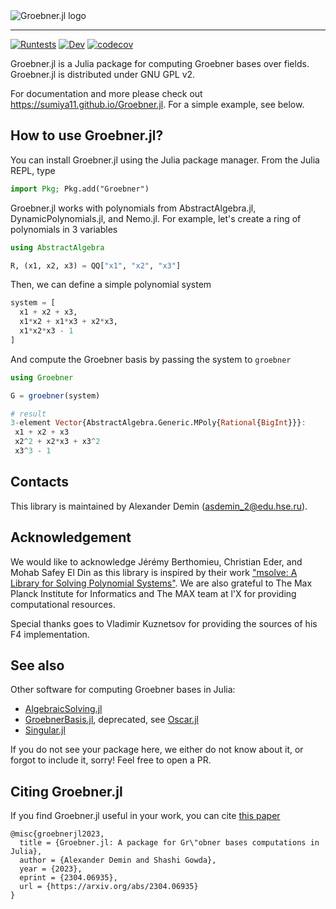 <div align="left">
    <picture>
        <source media="(prefers-color-scheme: dark)" srcset="https://github.com/sumiya11/Groebner.jl/raw/master/docs/assets/logo-dark-with-text.svg">
      <img alt="Groebner.jl logo" src="https://github.com/sumiya11/Groebner.jl/raw/master/docs/assets/logo-with-text.svg">
    </picture>
</div>

---

[![Runtests](https://github.com/sumiya11/Groebner.jl/actions/workflows/Runtests.yml/badge.svg)](https://github.com/sumiya11/Groebner.jl/actions/workflows/Runtests.yml)
[![Dev](https://img.shields.io/badge/docs-dev-blue.svg)](https://sumiya11.github.io/Groebner.jl)
[![codecov](https://codecov.io/github/sumiya11/Groebner.jl/graph/badge.svg?token=J1SZT8ED9S)](https://codecov.io/github/sumiya11/Groebner.jl)

Groebner.jl is a Julia package for computing Groebner bases over fields.
Groebner.jl is distributed under GNU GPL v2.

For documentation and more please check out https://sumiya11.github.io/Groebner.jl.
For a simple example, see below.

## How to use Groebner.jl?

You can install Groebner.jl using the Julia package manager. From the Julia REPL, type

```julia
import Pkg; Pkg.add("Groebner")
```

Groebner.jl works with polynomials from AbstractAlgebra.jl, DynamicPolynomials.jl, and Nemo.jl. For example, let's create a ring of polynomials in 3 variables

```julia
using AbstractAlgebra

R, (x1, x2, x3) = QQ["x1", "x2", "x3"]
```

Then, we can define a simple polynomial system

```julia
system = [
  x1 + x2 + x3,
  x1*x2 + x1*x3 + x2*x3,
  x1*x2*x3 - 1
]
```

And compute the Groebner basis by passing the system to `groebner`

```julia
using Groebner

G = groebner(system)
```
```julia
# result
3-element Vector{AbstractAlgebra.Generic.MPoly{Rational{BigInt}}}:
 x1 + x2 + x3
 x2^2 + x2*x3 + x3^2
 x3^3 - 1
```

## Contacts

This library is maintained by Alexander Demin (<asdemin_2@edu.hse.ru>).

## Acknowledgement

We would like to acknowledge Jérémy Berthomieu, Christian Eder, and Mohab Safey El Din as this library is inspired by their work ["msolve: A Library for Solving Polynomial Systems"](https://arxiv.org/abs/2104.03572). We are also grateful to The Max Planck Institute for Informatics and The MAX team at l'X for providing computational resources.

Special thanks goes to Vladimir Kuznetsov for providing the sources of his F4 implementation.

## See also

Other software for computing Groebner bases in Julia:

- [AlgebraicSolving.jl](https://github.com/algebraic-solving/AlgebraicSolving.jl)
- [GroebnerBasis.jl](https://github.com/ederc/GroebnerBasis.jl), deprecated, see [Oscar.jl](https://github.com/oscar-system/Oscar.jl)
- [Singular.jl](https://github.com/oscar-system/Singular.jl)

If you do not see your package here, we either do not know about it, or forgot to include it, sorry! Feel free to open a PR.

## Citing Groebner.jl

If you find Groebner.jl useful in your work, you can cite [this paper](https://arxiv.org/abs/2304.06935)

```
@misc{groebnerjl2023,
  title = {Groebner.jl: A package for Gr\"obner bases computations in Julia}, 
  author = {Alexander Demin and Shashi Gowda},
  year = {2023},
  eprint = {2304.06935},
  url = {https://arxiv.org/abs/2304.06935}
}
```
